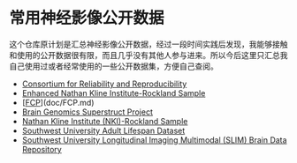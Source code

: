 # 常用神经影像公开数据

这个仓库原计划是汇总神经影像公开数据，经过一段时间实践后发现，我能够接触和使用的公开数据很有限，而且几乎没有其他人参与进来。所以今后这里只汇总我自己使用过或者经常使用的一些公开数据集，方便自己查阅。

* [Consortium for Reliability and Reproducibility](doc/CoRR.md)
* [Enhanced Nathan Kline Institute-Rockland Sample](doc/eNKI.md)
* [[FCP](http://fcon_1000.projects.nitrc.org/fcpClassic/FcpTable.html)](doc/FCP.md)
* [Brain Genomics Superstruct Project](doc/GSP.md)
* [Nathan Kline Institute (NKI)-Rockland Sample](doc/NKI.md)
* [Southwest University Adult Lifespan Dataset](doc/SALD.md)
* [Southwest University Longitudinal Imaging Multimodal (SLIM) Brain Data Repository](doc/SLIM.md)

